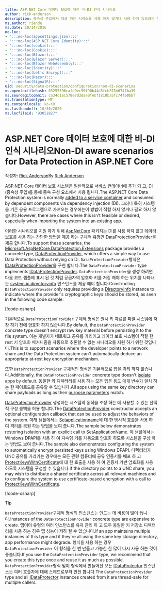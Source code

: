 ```yaml
---
title: ASP.NET Core 데이터 보호에 대한 비-DI 인식 시나리오
author: rick-anderson
description: 종속성 주입에서 제공 하는 서비스를 사용 하지 않거나 사용 하지 않으려는 데이터 보호 시나리오를 지 원하는 방법에 대해 알아봅니다.
ms.author: riande
ms.date: 10/14/2016
no-loc:
- ':::no-loc(appsettings.json):::'
- ':::no-loc(ASP.NET Core Identity):::'
- ':::no-loc(cookie):::'
- ':::no-loc(Cookie):::'
- ':::no-loc(Blazor):::'
- ':::no-loc(Blazor Server):::'
- ':::no-loc(Blazor WebAssembly):::'
- ':::no-loc(Identity):::'
- ":::no-loc(Let's Encrypt):::"
- ':::no-loc(Razor):::'
- ':::no-loc(SignalR):::'
uid: security/data-protection/configuration/non-di-scenarios
ms.openlocfilehash: 03257596cafd9ec99f90b44d8fcb878b6747ba39
ms.sourcegitcommit: ca34c1ac578e7d3daa0febf1810ba5fc74f60bbf
ms.translationtype: MT
ms.contentlocale: ko-KR
ms.lasthandoff: 10/30/2020
ms.locfileid: "93052827"
---
```

# <a name="non-di-aware-scenarios-for-data-protection-in-aspnet-core"></a><span data-ttu-id="ccc70-103">ASP.NET Core 데이터 보호에 대한 비-DI 인식 시나리오</span><span class="sxs-lookup"><span data-stu-id="ccc70-103">Non-DI aware scenarios for Data Protection in ASP.NET Core</span></span>

<span data-ttu-id="ccc70-104">작성자: [Rick Anderson](https://twitter.com/RickAndMSFT)</span><span class="sxs-lookup"><span data-stu-id="ccc70-104">By [Rick Anderson](https://twitter.com/RickAndMSFT)</span></span>

<span data-ttu-id="ccc70-105">ASP.NET Core 데이터 보호 시스템은 일반적으로 [서비스 컨테이너에 추가](xref:security/data-protection/consumer-apis/overview) 되 고, DI (종속성 주입)를 통해 종속 구성 요소에서 사용 됩니다.</span><span class="sxs-lookup"><span data-stu-id="ccc70-105">The ASP.NET Core Data Protection system is normally [added to a service container](xref:security/data-protection/consumer-apis/overview) and consumed by dependent components via dependency injection (DI).</span></span> <span data-ttu-id="ccc70-106">그러나 특히 시스템을 기존 응용 프로그램으로 가져오는 경우에는이 방법이 적합 하지 않거나 필요 하지 않습니다.</span><span class="sxs-lookup"><span data-stu-id="ccc70-106">However, there are cases where this isn't feasible or desired, especially when importing the system into an existing app.</span></span>

<span data-ttu-id="ccc70-107">이러한 시나리오를 지원 하기 위해 [AspNetCore](https://www.nuget.org/packages/Microsoft.AspNetCore.DataProtection.Extensions/) 패키지는 DI를 사용 하지 않고 데이터 보호를 사용 하는 간단한 방법을 제공 하는 구체적 유형인 [DataProtectionProvider](/dotnet/api/Microsoft.AspNetCore.DataProtection.DataProtectionProvider)을 제공 합니다.</span><span class="sxs-lookup"><span data-stu-id="ccc70-107">To support these scenarios, the [Microsoft.AspNetCore.DataProtection.Extensions](https://www.nuget.org/packages/Microsoft.AspNetCore.DataProtection.Extensions/) package provides a concrete type, [DataProtectionProvider](/dotnet/api/Microsoft.AspNetCore.DataProtection.DataProtectionProvider), which offers a simple way to use Data Protection without relying on DI.</span></span> <span data-ttu-id="ccc70-108">`DataProtectionProvider`형식은 [IDataProtectionProvider](/dotnet/api/microsoft.aspnetcore.dataprotection.idataprotectionprovider)을 구현 합니다.</span><span class="sxs-lookup"><span data-stu-id="ccc70-108">The `DataProtectionProvider` type implements [IDataProtectionProvider](/dotnet/api/microsoft.aspnetcore.dataprotection.idataprotectionprovider).</span></span> <span data-ttu-id="ccc70-109">`DataProtectionProvider`을 생성 하려면 다음 코드 샘플에 표시 된 것 처럼 공급자의 암호화 키를 저장 해야 하는 위치를 나타내는 [system.io.directoryinfo](/dotnet/api/system.io.directoryinfo) 인스턴스를 제공 해야 합니다.</span><span class="sxs-lookup"><span data-stu-id="ccc70-109">Constructing `DataProtectionProvider` only requires providing a [DirectoryInfo](/dotnet/api/system.io.directoryinfo) instance to indicate where the provider's cryptographic keys should be stored, as seen in the following code sample:</span></span>

[!code-csharp[](non-di-scenarios/_static/nodisample1.cs)]

<span data-ttu-id="ccc70-110">기본적으로 `DataProtectionProvider` 구체적 형식은 원시 키 자료를 파일 시스템에 저장 하기 전에 암호화 하지 않습니다.</span><span class="sxs-lookup"><span data-stu-id="ccc70-110">By default, the `DataProtectionProvider` concrete type doesn't encrypt raw key material before persisting it to the file system.</span></span> <span data-ttu-id="ccc70-111">이는 개발자가 네트워크 공유를 가리키고 데이터 보호 시스템이 적절 한 rest 키 암호화 메커니즘을 자동으로 추론할 수 없는 시나리오를 지원 하기 위한 것입니다.</span><span class="sxs-lookup"><span data-stu-id="ccc70-111">This is to support scenarios where the developer points to a network share and the Data Protection system can't automatically deduce an appropriate at-rest key encryption mechanism.</span></span>

<span data-ttu-id="ccc70-112">또한 `DataProtectionProvider` 구체적인 형식은 기본적으로 [앱을 격리](xref:security/data-protection/configuration/overview#per-application-isolation) 하지 않습니다.</span><span class="sxs-lookup"><span data-stu-id="ccc70-112">Additionally, the `DataProtectionProvider` concrete type doesn't [isolate apps](xref:security/data-protection/configuration/overview#per-application-isolation) by default.</span></span> <span data-ttu-id="ccc70-113">동일한 키 디렉터리를 사용 하는 모든 앱은 [용도 매개 변수가](xref:security/data-protection/consumer-apis/purpose-strings) 일치 하는 한 페이로드를 공유할 수 있습니다.</span><span class="sxs-lookup"><span data-stu-id="ccc70-113">All apps using the same key directory can share payloads as long as their [purpose parameters](xref:security/data-protection/consumer-apis/purpose-strings) match.</span></span>

<span data-ttu-id="ccc70-114">[DataProtectionProvider](/dotnet/api/microsoft.aspnetcore.dataprotection.dataprotectionprovider) 생성자는 시스템의 동작을 조정 하는 데 사용할 수 있는 선택적 구성 콜백을 허용 합니다.</span><span class="sxs-lookup"><span data-stu-id="ccc70-114">The [DataProtectionProvider](/dotnet/api/microsoft.aspnetcore.dataprotection.dataprotectionprovider) constructor accepts an optional configuration callback that can be used to adjust the behaviors of the system.</span></span> <span data-ttu-id="ccc70-115">아래 샘플에서는 [Setapplicationname](/dotnet/api/microsoft.aspnetcore.dataprotection.dataprotectionbuilderextensions.setapplicationname)에 대 한 명시적 호출을 사용 하 여 격리를 복원 하는 방법을 보여 줍니다.</span><span class="sxs-lookup"><span data-stu-id="ccc70-115">The sample below demonstrates restoring isolation with an explicit call to [SetApplicationName](/dotnet/api/microsoft.aspnetcore.dataprotection.dataprotectionbuilderextensions.setapplicationname).</span></span> <span data-ttu-id="ccc70-116">이 샘플에서는 Windows DPAPI를 사용 하 여 지속형 키를 자동으로 암호화 하도록 시스템을 구성 하는 방법도 보여 줍니다.</span><span class="sxs-lookup"><span data-stu-id="ccc70-116">The sample also demonstrates configuring the system to automatically encrypt persisted keys using Windows DPAPI.</span></span> <span data-ttu-id="ccc70-117">디렉터리가 UNC 공유를 가리키는 경우에는 모든 관련 컴퓨터에 공유 인증서를 배포 하 고 [ProtectKeysWithCertificate](/dotnet/api/microsoft.aspnetcore.dataprotection.dataprotectionbuilderextensions.protectkeyswithcertificate)에 대 한 호출을 사용 하 여 인증서 기반 암호화를 사용 하도록 시스템을 구성할 수 있습니다.</span><span class="sxs-lookup"><span data-stu-id="ccc70-117">If the directory points to a UNC share, you may wish to distribute a shared certificate across all relevant machines and to configure the system to use certificate-based encryption with a call to [ProtectKeysWithCertificate](/dotnet/api/microsoft.aspnetcore.dataprotection.dataprotectionbuilderextensions.protectkeyswithcertificate).</span></span>

[!code-csharp[](non-di-scenarios/_static/nodisample2.cs)]

> [!TIP]
> <span data-ttu-id="ccc70-118">`DataProtectionProvider`구체적 형식의 인스턴스는 만드는 데 비용이 많이 듭니다.</span><span class="sxs-lookup"><span data-stu-id="ccc70-118">Instances of the `DataProtectionProvider` concrete type are expensive to create.</span></span> <span data-ttu-id="ccc70-119">앱이이 유형의 여러 인스턴스를 유지 관리 하 고 모두 동일한 키 저장소 디렉터리를 사용 하는 경우 앱 성능이 저하 될 수 있습니다.</span><span class="sxs-lookup"><span data-stu-id="ccc70-119">If an app maintains multiple instances of this type and if they're all using the same key storage directory, app performance might degrade.</span></span> <span data-ttu-id="ccc70-120">형식을 사용 하는 경우 `DataProtectionProvider` 이 형식을 한 번 만들고 가능한 한 많이 다시 사용 하는 것이 좋습니다.</span><span class="sxs-lookup"><span data-stu-id="ccc70-120">If you use the `DataProtectionProvider` type, we recommend that you create this type once and reuse it as much as possible.</span></span> <span data-ttu-id="ccc70-121">`DataProtectionProvider`형식 및이 형식에서 만들어진 모든 [IDataProtector](/dotnet/api/microsoft.aspnetcore.dataprotection.idataprotector) 인스턴스는 여러 호출자에 대해 스레드로부터 안전 합니다.</span><span class="sxs-lookup"><span data-stu-id="ccc70-121">The `DataProtectionProvider` type and all [IDataProtector](/dotnet/api/microsoft.aspnetcore.dataprotection.idataprotector) instances created from it are thread-safe for multiple callers.</span></span>
